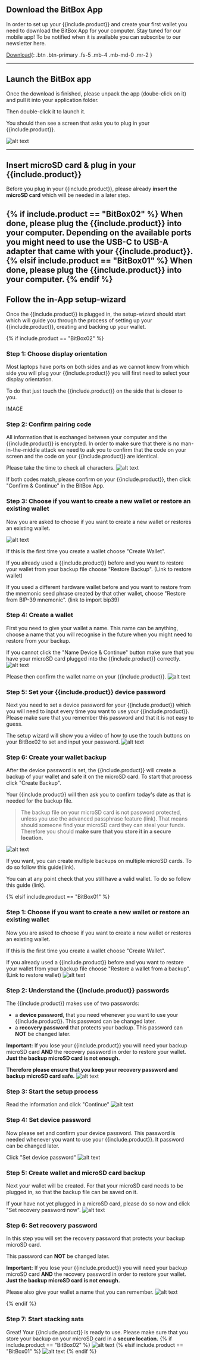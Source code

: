 
## Download the BitBox App
In order to set up your {{include.product}} and create your first wallet you need to download the BitBox App for your computer.
Stay tuned for our mobile app! To be notified when it is available you can subscribe to our newsletter here.

[Download](https://shiftcrypto.ch/start/){: .btn .btn-primary .fs-5 .mb-4 .mb-md-0 .mr-2 }


---

## Launch the BitBox app

Once the download is finished, please unpack the app (doube-click on it) and pull it into your application folder.

Then double-click it to launch it.

You should then see a screen that asks you to plug in your {{include.product}}.

![alt text]({{site.baseurl}}/assets/images/BitBoxApp/BitBox_App_waiting.png  "BitBox App")


---

## Insert microSD card & plug in your {{include.product}}
Before you plug in your {{include.product}}, please already **insert the microSD card** which will be needed in a later step.

{% if include.product == "BitBox02" %}
When done, please plug the {{include.product}} into your computer. Depending on the available ports you might need to use the USB-C to USB-A adapter that came with your {{include.product}}.
{% elsif include.product == "BitBox01" %}
When done, please plug the {{include.product}} into your computer.
{% endif %}
---

## Follow the in-App setup-wizard

Once the {{include.product}} is plugged in, the setup-wizard should start which will guide you through the process of setting up your {{include.product}}, creating and backing up your wallet.

{% if include.product == "BitBox02" %}

### Step 1: Choose display orientation
Most laptops have ports on both sides and as we cannot know from which side you will plug your {{include.product}} you will first need to select your display orientation.

To do that just touch the {{include.product}} on the side that is closer to you.

IMAGE

### Step 2: Confirm pairing code
All information that is exchanged between your computer and the {{include.product}} is encrypted. In order to make sure that there is no man-in-the-middle attack we need to ask you to confirm that the code on your screen and the code on your {{include.product}} are identical.

Please take the time to check all characters.
![alt text]({{site.baseurl}}/assets/images/BitBox02_wizard/step2.png  "BitBox App")

If both codes match, please confirm on your {{include.product}}, then click "Confirm & Continue" in the BitBox App.
### Step 3: Choose if you want to create a new wallet or restore an existing wallet

Now you are asked to choose if you want to create a new wallet or restores an existing wallet.

![alt text]({{site.baseurl}}/assets/images/BitBox02_wizard/step3.png  "BitBox App")

If this is the first time you create a wallet choose "Create Wallet".

If you already used a {{include.product}} before and you want to restore your wallet from your backup file choose "Restore Backup". (Link to restore wallet)

If you used a different hardware wallet before and you want to restore from the mnemonic seed phrase created by that other wallet, choose "Restore from BIP-39 mnemonic". (link to import bip39)

### Step 4: Create a wallet
First you need to give your wallet a name. This name can be anything, choose a name that you will recognise in the future when you might need to restore from your backup.

If you cannot click the "Name Device & Continue" button make sure that you have your microSD card plugged into the {{include.product}} correctly.
![alt text]({{site.baseurl}}/assets/images/BitBox02_wizard/step4b.png  "BitBox App")

Please then confirm the wallet name on your {{include.product}}.
![alt text]({{site.baseurl}}/assets/images/BitBox02_wizard/step4c.png  "BitBox App")

### Step 5: Set your {{include.product}} device password
Next you need to set a device password for your {{include.product}} which you will need to input every time you want to use your {{include.product}}. Please make sure that you remember this password and that it is not easy to guess.

The setup wizard will show you a video of how to use the touch buttons on your BitBox02 to set and input your password.
![alt text]({{site.baseurl}}/assets/images/BitBox02_wizard/step5.png  "BitBox App")

### Step 6: Create your wallet backup
After the device password is set, the {{include.product}} will create a backup of your wallet and safe it on the microSD card. To start that process click "Create Backup".

Your {{include.product}} will then ask you to confirm today's date as that is needed for the backup file.

> The backup file on your microSD card is not password protected, unless you use the advanced passphrase feature (link). That means should someone find your microSD card they can steal your funds. Therefore you should **make sure that you store it in a secure location.**

![alt text]({{site.baseurl}}/assets/images/BitBox02_wizard/step6.png  "BitBox App")

If you want, you can create multiple backups on multiple microSD cards. To do so follow this guide(link).

You can at any point check that you still have a valid wallet. To do so follow this guide (link).

{% elsif include.product == "BitBox01" %}
### Step 1: Choose if you want to create a new wallet or restore an existing wallet
Now you are asked to choose if you want to create a new wallet or restores an existing wallet.

If this is the first time you create a wallet choose "Create Wallet".

If you already used a {{include.product}} before and you want to restore your wallet from your backup file choose "Restore a wallet from a backup". (Link to restore wallet)
![alt text]({{site.baseurl}}/assets/images/BitBox01_setup/bb01_setup1.png  )

### Step 2: Understand the {{include.product}} passwords
The {{include.product}} makes use of two passwords:
* a **device password**, that you need whenever you want to use your {{include.product}}. This password can be changed later.
* a **recovery password** that protects your backup. This password can **NOT** be changed later.

**Important:** If you lose your {{include.product}} you will need your backup microSD card **AND** the recovery password in order to restore your wallet. **Just the backup microSD card is not enough.**

**Therefore please ensure that you keep your recovery password and backup microSD card safe.**
![alt text]({{site.baseurl}}/assets/images/BitBox01_setup/bb01_setup2.png  )

### Step 3: Start the setup process
Read the information and click "Continue"
![alt text]({{site.baseurl}}/assets/images/BitBox01_setup/bb01_setup3.png  )

### Step 4: Set device password
Now please set and confirm your device password. This password is needed whenever you want to use your {{include.product}}. It password can be changed later.

Click "Set device password"
![alt text]({{site.baseurl}}/assets/images/BitBox01_setup/bb01_setup4.png  )

### Step 5: Create wallet and microSD card backup
Next your wallet will be created. For that your microSD card needs to be plugged in, so that the backup file can be saved on it.

If your have not yet plugged in a microSD card, please do so now and click "Set recovery password now".
![alt text]({{site.baseurl}}/assets/images/BitBox01_setup/bb01_setup5.png  )

### Step 6: Set recovery password
In this step you will set the recovery password that protects your backup microSD card.

This password can **NOT** be changed later.

**Important:** If you lose your {{include.product}} you will need your backup microSD card **AND** the recovery password in order to restore your wallet. **Just the backup microSD card is not enough.**

Please also give your wallet a name that you can remember.
![alt text]({{site.baseurl}}/assets/images/BitBox01_setup/bb01_setup6.png  )

{% endif %}



### Step 7: Start stacking sats
Great! Your {{include.product}} is ready to use. Please make sure that you store your backup on your microSD card in a **secure location.**
{% if include.product == "BitBox02" %}
![alt text]({{site.baseurl}}/assets/images/BitBox02_wizard/step7.png  "BitBox App")
{% elsif include.product == "BitBox01" %}
![alt text]({{site.baseurl}}/assets/images/BitBox01_setup/bb01_setup7.png  )
{% endif %}
